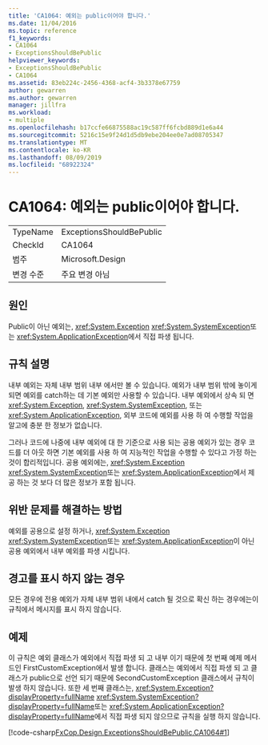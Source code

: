 ```yaml
---
title: 'CA1064: 예외는 public이어야 합니다.'
ms.date: 11/04/2016
ms.topic: reference
f1_keywords:
- CA1064
- ExceptionsShouldBePublic
helpviewer_keywords:
- ExceptionsShouldBePublic
- CA1064
ms.assetid: 83eb224c-2456-4368-acf4-3b3378e67759
author: gewarren
ms.author: gewarren
manager: jillfra
ms.workload:
- multiple
ms.openlocfilehash: b17ccfe66875588ac19c587ff6fcbd889d1e6a44
ms.sourcegitcommit: 5216c15e9f24d1d5db9ebe204ee0e7ad08705347
ms.translationtype: MT
ms.contentlocale: ko-KR
ms.lasthandoff: 08/09/2019
ms.locfileid: "68922324"
---
```

# <a name="ca1064-exceptions-should-be-public"></a>CA1064: 예외는 public이어야 합니다.

|||
|-|-|
|TypeName|ExceptionsShouldBePublic|
|CheckId|CA1064|
|범주|Microsoft.Design|
|변경 수준|주요 변경 아님|

## <a name="cause"></a>원인
Public이 아닌 예외는, <xref:System.Exception> <xref:System.SystemException>또는 <xref:System.ApplicationException>에서 직접 파생 됩니다.

## <a name="rule-description"></a>규칙 설명
내부 예외는 자체 내부 범위 내부 에서만 볼 수 있습니다. 예외가 내부 범위 밖에 놓이게 되면 예외를 catch하는 데 기본 예외만 사용할 수 있습니다. 내부 예외에서 상속 되 면 <xref:System.Exception>, <xref:System.SystemException>, 또는 <xref:System.ApplicationException>, 외부 코드에 예외를 사용 하 여 수행할 작업을 알고에 충분 한 정보가 없습니다.

그러나 코드에 나중에 내부 예외에 대 한 기준으로 사용 되는 공용 예외가 있는 경우 코드를 더 아웃 하면 기본 예외를 사용 하 여 지능적인 작업을 수행할 수 있다고 가정 하는 것이 합리적입니다. 공용 예외에는, <xref:System.Exception> <xref:System.SystemException>또는 <xref:System.ApplicationException>에서 제공 하는 것 보다 더 많은 정보가 포함 됩니다.

## <a name="how-to-fix-violations"></a>위반 문제를 해결하는 방법
예외를 공용으로 설정 하거나, <xref:System.Exception> <xref:System.SystemException>또는 <xref:System.ApplicationException>이 아닌 공용 예외에서 내부 예외를 파생 시킵니다.

## <a name="when-to-suppress-warnings"></a>경고를 표시 하지 않는 경우
모든 경우에 전용 예외가 자체 내부 범위 내에서 catch 될 것으로 확신 하는 경우에는이 규칙에서 메시지를 표시 하지 않습니다.

## <a name="example"></a>예제
이 규칙은 예외 클래스가 예외에서 직접 파생 되 고 내부 이기 때문에 첫 번째 예제 메서드인 FirstCustomException에서 발생 합니다. 클래스는 예외에서 직접 파생 되 고 클래스가 public으로 선언 되기 때문에 SecondCustomException 클래스에서 규칙이 발생 하지 않습니다. 또한 세 번째 클래스는, <xref:System.Exception?displayProperty=fullName> <xref:System.SystemException?displayProperty=fullName>또는 <xref:System.ApplicationException?displayProperty=fullName>에서 직접 파생 되지 않으므로 규칙을 실행 하지 않습니다.

[!code-csharp[FxCop.Design.ExceptionsShouldBePublic.CA1064#1](../code-quality/codesnippet/CSharp/ca1064-exceptions-should-be-public_1.cs)]
